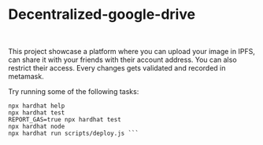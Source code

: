 # Decentralized-google-drive
<br>

This project showcase a platform where you can upload your image in IPFS, can share it with your friends with their account address. You can also restrict their access. Every changes gets validated and recorded in metamask.


Try running some of the following tasks:
```shell
npx hardhat help
npx hardhat test
REPORT_GAS=true npx hardhat test
npx hardhat node
npx hardhat run scripts/deploy.js ```
